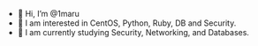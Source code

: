 - 👋 Hi, I’m @1maru
- 👀 I am interested in CentOS, Python, Ruby, DB and Security.
- 🌱 I am currently studying Security, Networking, and Databases.

<!---
1maru/1maru is a ✨ special ✨ repository because its `README.md` (this file) appears on your GitHub profile.
You can click the Preview link to take a look at your changes.
--->
